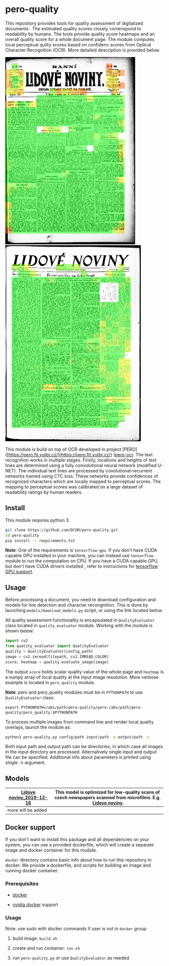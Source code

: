 # pero-quality

This repository provides tools for quality assessment of digitalized documents . The estimated quality scores closely correnspond to readability by humans. The tools provide quality score heatmaps and an overall quality score for a whole document page. The module computes local perceptual qulity scores based on confidenc scores  from Optical Character Recognition (OCR). More detailed description is provided below.

![](images/image0.jpg) ![](images/image2.jpg)

This module is build on top of OCR developed in project [PERO]([https://pero.fit.vutbr.cz/](https://pero.fit.vutbr.cz/) ([pero-ocr]([https://github.com/DCGM/pero-ocr](https://github.com/DCGM/pero-ocr)). The text recognition works in multiple stages. Firstly, locations and heights of text lines are determined using a fully convolutional neural network (modified U-NET).  The individual text lines are processed by covolutional-recurrent networks trained using CTC loss. These networks provide confidences of recognized characters which are locally mapped to perceptual scores. The mapping to perceptual scores was calibrated on a large dataset of readability ratings by human readers. 

## Install

This module requires python 3.

```bash
git clone https://github.com/DCGM/pero-quality.git
cd pero-quality
pip install -r requirements.txt
```

**Note**: One of the requirements is `tensorflow-gpu`. If you don't have CUDA capable GPU installed in your machine, you can instead use `tensorflow` module to run the computation on CPU. If you have a CUDA capable GPU, but don't have CUDA drivers installed , refer to instructions for [tensorflow GPU support](https://www.tensorflow.org/install/gpu).

## Usage

Before processing a document, you need to download configuration and models for line detection and character recongnition. This is done by launching `models/download_models.py` script, or using the link located below.

All quality assessment functionality is encapsulated in `QualityEvaluator` class  located in `quality_evaluator` module. Working with the module is shown below:

```python
import cv2
from quality_evaluator import QualityEvaluator
quality = QualityEvaluator(config_path)
image = cv2.imread(filepath, cv2.IMREAD_COLOR)
score, heatmap = quality.evaluate_image(image)
```

The output `score` holds scalar quality value of the whole page and `heatmap` is a numpy array of local quality at the input image resolution. More verbose example is located in `pero_quality` module.

**Note**: pero and pero_quality modules must be in `PYTHONPATH` to use `QualityEvaluator` class:

```
export PYTHONPATH=/abs/path/pero-quality/pero:/abs/path/pero-quality/pero_quality:$PYTHONPATH
```

To process multiple images from command line and render local quality overlays, launch the module as: 

```bash
python3 pero-quality.py config/path input/path -o output/path -v
```

Both input path and output path can be directories, in which case all images in the input directory are processed. Alternatively single input and output file can be specified. Additional info about parameters is printed using single `-h`  argument.

## Models

| [Lidove noviny_2019-12-16](http://www.fit.vutbr.cz/~ihradis/pero-models/ocr_quality_LN_2019-12-16.zip) | This model is optimized for low-quality scans of  czech newspapers scanned from microfilms. E.g.  [Lidove noviny](http://www.digitalniknihovna.cz/mzk/periodical/uuid:bdc405b0-e5f9-11dc-bfb2-000d606f5dc6). |
| ------------------------------------------------------------------------------------------------------ | ------------------------------------------------------------------------------------------------------------------------------------------------------------------------------------------------------------ |
| more will be added                                                                                     |                                                                                                                                                                                                              |

## Docker support

If you don't want to install this package and all dependencies on your system, you can use a provided dockerfile, which will create a separate image and docker container for this module.

`docker` directory contains basic info about how to run this repository in docker. We provide a dockerfile, and scripts for building an image and running docker container.

### Prerequisites

- [docker](https://docs.docker.com/install/linux/docker-ce/ubuntu/#install-docker-engine---community-)

- [nvidia docker](https://github.com/NVIDIA/nvidia-docker) support

### Usage

Note: use sudo with docker commands if user is not in `docker` group

1. build image: `build.sh`

2. create and run container: `run.sh`

3. run `pero-quality.py` or use `QualityEvaluator` as needed

